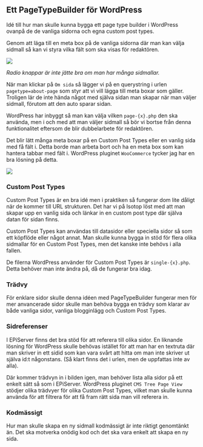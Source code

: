## Ett PageTypeBuilder för WordPress

Idé till hur man skulle kunna bygga ett page type builder i WordPress ovanpå de de vanliga sidorna och egna custom post types.

Genom att läga till en meta box på de vanliga sidorna där man kan välja sidmall så kan vi styra vilka fält som ska visas för redaktören.

![](https://photos-6.dropbox.com/t/0/AAB6AJd6Tl6ffNzd2TDrubsignsnCirgsoMCcGvmjXGJFg/12/4660032/png/1024x768/3/1381089600/0/2/Screenshot%202013-10-06%2020.10.57.png/rcrkWIQK7yvzNiuDx7reSjf_VmFsqxJN6Lsi8MVD6Sg)

*Radio knappar är inte jätte bra om man har många sidmallar.*

När man klickar på `Om sida` så lägger vi på en querystring i urlen `pagetype=about-page` som styr att vi vill lägga till meta boxar som gäller. Troligen lär de inte hända något med själva sidan man skapar när man väljer sidmall, förutom att den auto sparar sidan.

WordPress har inbyggt så man kan välja vilken `page-{x}.php` den ska använda, men i och med att man väljer sidmall så bör vi bortse från denna funktionalitet eftersom de blir dubbelarbete för redaktören.

Det blir lätt många meta boxar på en Custom Post Types eller en vanlig sida med få fält i. Detta borde man arbeta bort och ha en meta box som kan hantera tabbar med fält i. WordPress pluginet `WooCommerce` tycker jag har en bra lösning på detta.

![](https://photos-2.dropbox.com/t/0/AAB5KqFUeEGazyImOCyxyLowplOy0GJnAaHw9PyAr58b9w/12/4660032/png/2048x1536/3/1381089600/0/2/Screenshot%202013-10-06%2020.39.54.png/qu-LDHD0PUoMy8wtN20eQr1rZbA77n67TlF8husDH5U)

### Custom Post Types

Custom Post Types är en bra idé men i praktiken så fungerar dom lite dåligt när de kommer till URL strukturen. Det har vi på Isotop löst med att man skapar upp en vanlig sida och länkar in en custom post type där själva datan för sidan finns.

Custom Post Types kan användas till datasidor eller speciella sidor så som ett köpflöde eller något annat. Man skulle kunna bygga in stöd för flera olika sidmallar för en Custom Post Types, men det kanske inte behövs i alla fallen.

De filerna WordPress använder för Custom Post Types är `single-{x}.php`. Detta behöver man inte ändra på, då de fungerar bra idag.

### Trädvy

För enklare sidor skulle denna idéen med PageTypeBuilder fungerar men för mer anvancerade sidor skulle man behöva bygga en trädvy som klarar av både vanliga sidor, vanliga blogginlägg och Custom Post Types.

### Sidreferenser

I EPiServer finns det bra stöd för att referera till olika sidor. En liknande lösning för WordPress skulle behövas istället för att man har en textruta där man skriver in ett sidid som kan vara svårt att hitta om man inte skriver ut själva id:t någonstans. (Så klart finns det i urlen, men de uppfattas inte av alla).

Där kommer trädvyn in i bilden igen, man behöver lista alla sidor på ett enkelt sätt så som i EPiServer. WordPress pluginet `CMS Tree Page View` stödjer olika trädvyer för olika Custom Post Types, vilket man skulle kunna använda för att filtrera för att få fram rätt sida man vill referera in.

### Kodmässigt

Hur man skulle skapa en ny sidmall kodmässigt är inte riktigt genomtänkt än. Det ska motverka onödig kod och det ska vara enkelt att skapa en ny sida.
